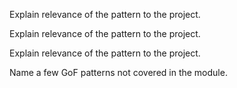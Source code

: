 <panel type="warning" header="`W11.2a` Can explain the Model View Controller (MVC) design pattern :star::star:" expanded no-close>
  <include src="../../book/designPatterns/modelViewController/what/embed-inOtherContext.md" boilerplate />
  <panel header="{{glyphicon_folder_close}} Evidence" expanded>

Explain relevance of the pattern to the project.

  </panel>
</panel>

<panel type="info" header="`W11.2b` Can explain the Observer design pattern :star::star::star:" expanded no-close>
  <include src="../../book/designPatterns/observer/what/embed-inOtherContext.md" boilerplate />
  <panel header="{{glyphicon_folder_close}} Evidence" expanded>

Explain relevance of the pattern to the project.

  </panel>
</panel>

<panel type="success" header="`W11.2c` Can explain the Abstraction Occurrence design pattern :star::star::star::star:" expanded no-close>
  <include src="../../book/designPatterns/abstractionOccurrence/what/embed-inOtherContext.md" boilerplate />
  <panel header="{{glyphicon_folder_close}} Evidence" expanded>

Explain relevance of the pattern to the project.

  </panel>
</panel>

<panel type="success" header="`W11.2d` Can recognize some of the GoF design patterns :star::star::star::star:" expanded no-close>
  <include src="../../book/designPatterns/more/otherDesignPatterns/embed-inOtherContext.md" boilerplate />
  <panel header="{{glyphicon_folder_close}} Evidence" expanded>

Name a few GoF patterns not covered in the module.

  </panel>
</panel>
